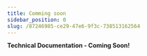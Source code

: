 ```yaml
---
title: Comming soon
sidebar_position: 0
slug: /87246985-ce29-47e6-9f3c-738513162564
---
```




**Technical Documentation - Coming Soon!**

